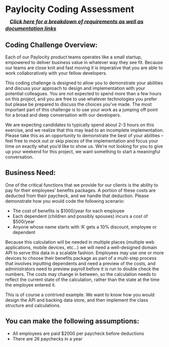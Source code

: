 # Paylocity Coding Assessment<br />&ensp;<sup><sub><sub>_[Click here for a breakdown of requirements as well as documentation links](/docs/docs-index.md)_</sub></sub></sup><br />

## Coding Challenge Overview:

Each of our Paylocity product teams operates like a small startup, empowered to deliver business value in whatever way they see fit.   Because our teams are close knit and fast moving it is imperative that you are able to work collaboratively with your fellow developers.

This coding challenge is designed to allow you to demonstrate your abilities and discuss your approach to design and implementation with your potential colleagues. You are not expected to spend more than a few hours on this project, and you are free to use whatever technologies you prefer but please be prepared to discuss the choices you’ve made.  The most important part of this challenge is to use your work as a jumping off point for a broad and deep conversation with our developers.

We are expecting candidates to typically spend about 2-3 hours on this exercise, and we realize that this may lead to an incomplete implementation.  Please take this as an opportunity to demonstrate the best of your abilities – feel free to mock out or skip pieces of the implementation and focus your time on exactly what you’d like to show us.  We’re not looking for you to give up your weekend for this project, we want something to start a meaningful conversation.

## Business Need:

One of the critical functions that we provide for our clients is the ability to pay for their employees’ benefits packages. A portion of these costs are deducted from their paycheck, and we handle that deduction. Please demonstrate how you would code the following scenario:
*	The cost of benefits is $1000/year for each employee
*	Each dependent (children and possibly spouses) incurs a cost of $500/year
*	Anyone whose name starts with ‘A’ gets a 10% discount, employee or dependent

Because this calculation will be needed in multiple places (multiple web applications, mobile devices, etc…) we will need a well-designed domain API to serve this data in a scalable fashion. Employees may use one or more devices to choose their benefits package as part of a multi-step process that involves inputting dependents and need a preview of the costs, and administrators need to preview payroll before it is run to double check the numbers.  The costs may change in between, so the calculation needs to reflect the current state of the calculation, rather than the state at the time the employee entered it.

This is of course a contrived example.  We want to know how you would design the API and backing data store, and then implement the class structure and calculations.

## You can make the following assumptions:
*	All employees are paid $2000 per paycheck before deductions
*	There are 26 paychecks in a year
